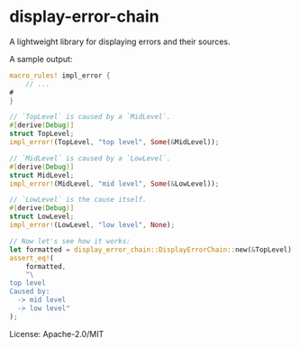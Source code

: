 # display-error-chain

A lightweight library for displaying errors and their sources.

A sample output:

```rust
macro_rules! impl_error {
    // ...
#
}

// `TopLevel` is caused by a `MidLevel`.
#[derive(Debug)]
struct TopLevel;
impl_error!(TopLevel, "top level", Some(&MidLevel));

// `MidLevel` is caused by a `LowLevel`.
#[derive(Debug)]
struct MidLevel;
impl_error!(MidLevel, "mid level", Some(&LowLevel));

// `LowLevel` is the cause itself.
#[derive(Debug)]
struct LowLevel;
impl_error!(LowLevel, "low level", None);

// Now let's see how it works:
let formatted = display_error_chain::DisplayErrorChain::new(&TopLevel).to_string();
assert_eq!(
    formatted,
    "\
top level
Caused by:
  -> mid level
  -> low level"
);
```

License: Apache-2.0/MIT

